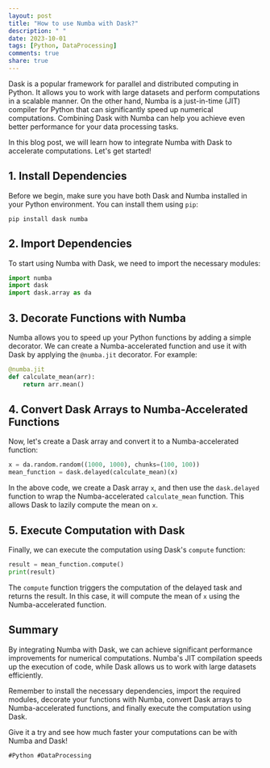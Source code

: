 ```yaml
---
layout: post
title: "How to use Numba with Dask?"
description: " "
date: 2023-10-01
tags: [Python, DataProcessing]
comments: true
share: true
---
```


Dask is a popular framework for parallel and distributed computing in Python. It allows you to work with large datasets and perform computations in a scalable manner. On the other hand, Numba is a just-in-time (JIT) compiler for Python that can significantly speed up numerical computations. Combining Dask with Numba can help you achieve even better performance for your data processing tasks.

In this blog post, we will learn how to integrate Numba with Dask to accelerate computations. Let's get started!

## 1. Install Dependencies

Before we begin, make sure you have both Dask and Numba installed in your Python environment. You can install them using `pip`:

```
pip install dask numba
```

## 2. Import Dependencies

To start using Numba with Dask, we need to import the necessary modules:

```python
import numba
import dask
import dask.array as da
```

## 3. Decorate Functions with Numba

Numba allows you to speed up your Python functions by adding a simple decorator. We can create a Numba-accelerated function and use it with Dask by applying the `@numba.jit` decorator. For example:

```python
@numba.jit
def calculate_mean(arr):
    return arr.mean()
```

## 4. Convert Dask Arrays to Numba-Accelerated Functions

Now, let's create a Dask array and convert it to a Numba-accelerated function:

```python
x = da.random.random((1000, 1000), chunks=(100, 100))
mean_function = dask.delayed(calculate_mean)(x)
```

In the above code, we create a Dask array `x`, and then use the `dask.delayed` function to wrap the Numba-accelerated `calculate_mean` function. This allows Dask to lazily compute the mean on `x`.

## 5. Execute Computation with Dask

Finally, we can execute the computation using Dask's `compute` function:

```python
result = mean_function.compute()
print(result)
```

The `compute` function triggers the computation of the delayed task and returns the result. In this case, it will compute the mean of `x` using the Numba-accelerated function.

## Summary

By integrating Numba with Dask, we can achieve significant performance improvements for numerical computations. Numba's JIT compilation speeds up the execution of code, while Dask allows us to work with large datasets efficiently.

Remember to install the necessary dependencies, import the required modules, decorate your functions with Numba, convert Dask arrays to Numba-accelerated functions, and finally execute the computation using Dask.

Give it a try and see how much faster your computations can be with Numba and Dask!

`#Python #DataProcessing`